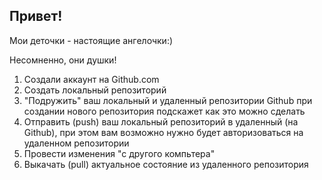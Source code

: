 ## Привет!

Мои деточки - настоящие ангeлочки:)

Несомненно, они душки!

1. Создали аккаунт на Github.com
2. Создать локальный репозиторий
3. "Подружить" ваш локальный и удаленный репозитории Github при создании нового репозитория подскажет как это можно сделать
4. Отправить (push) ваш локальный репозиторий в удаленный (на Github), при этом вам возможно нужно будет авторизоваться на удаленном репозитории
5. Провести изменения "с другого компьтера"
6. Выкачать (pull) актуальное состояние из удаленного репозитория
